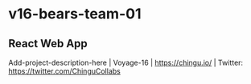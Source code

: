 # v16-bears-team-01
## React Web App
Add-project-description-here | Voyage-16 | https://chingu.io/ | Twitter: https://twitter.com/ChinguCollabs